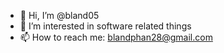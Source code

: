 - 👋 Hi, I’m @bland05
- 👀 I’m interested in software related things
- 📫 How to reach me: blandphan28@gmail.com
